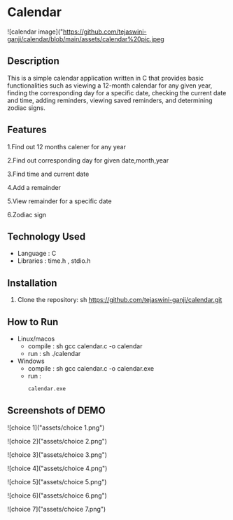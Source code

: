 # Calendar
![calendar image]("https://github.com/tejaswini-ganji/calendar/blob/main/assets/calendar%20pic.jpeg
## Description
This is a simple calendar application written in C that provides basic functionalities such as viewing a 12-month calendar for any given year, finding the corresponding day for a specific date, checking the current date and time, adding reminders, viewing saved reminders, and determining zodiac signs.

## Features
1.Find out 12 months calener for any year

2.Find out corresponding day for given date,month,year

3.Find time and current date

4.Add a remainder

5.View remainder for a specific date

6.Zodiac sign
## Technology Used
 -  Language : C
 -  Libraries : time.h , stdio.h
## Installation
1. Clone the repository:
   sh
   https://github.com/tejaswini-ganji/calendar.git
## How to Run
  - Linux/macos
     - compile :
       sh
       gcc calendar.c -o calendar
     - run :
       sh
       ./calendar
  - Windows
     - compile :
        sh
       gcc calendar.c -o calendar.exe   
     - run :
       ```sh
       calendar.exe
## Screenshots of DEMO
![choice 1]("assets/choice 1.png")

![choice 2]("assets/choice 2.png")

![choice 3]("assets/choice 3.png")

![choice 4]("assets/choice 4.png")

![choice 5]("assets/choice 5.png")

![choice 6]("assets/choice 6.png")

![choice 7]("assets/choice 7.png")
